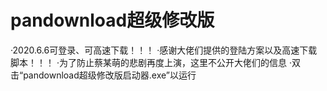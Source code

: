# pandownload超级修改版
·2020.6.6可登录、可高速下载！！！
·感谢大佬们提供的登陆方案以及高速下载脚本！！！
·为了防止蔡某萌的悲剧再度上演，这里不公开大佬们的信息
·双击“pandownload超级修改版启动器.exe”以运行
